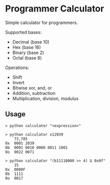 # Programmer Calculator

Simple calculator for programmers. 

Supported bases:
*  Decimal (base 10)
*  Hex (base 16)
*  Binary (base 2)
*  Octal (base 8)

Operations:
*  Shift
*  Invert
*  Bitwise xor, and, or
*  Addition, subtraction
*  Multiplication, division, modulus

## Usage

```
> python calculater "<expression>"
```
  
```
> python calculator x12039    
    73,785   
0x  0001 2039   
0b  0001 0010 0000 0011 1001  
0o  0022 0071  
```

```
> python calculator "(b11110000 >> 4) & 0x0f"    
    15  
0x  0000F   
0b  1111  
0o  0017  
```

